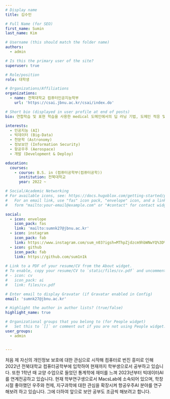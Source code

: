 ```yaml
---
# Display name
title: 김수민

# Full Name (for SEO)
first_name: Sumin
last_name: Kim

# Username (this should match the folder name)
authors:
  - admin

# Is this the primary user of the site?
superuser: true

# Role/position
role: 대학생

# Organizations/Affiliations
organizations:
  - name: 전북대학교 컴퓨터인공지능학부
    url: 'https://csai.jbnu.ac.kr/csai/index.do'

# Short bio (displayed in user profile at end of posts)
bio: 연합학습 및 표현 학습을 사용한 medical 도메인에서의 딥 러닝 기법, 도메인 적응 및 테스트 타임 학습과 같은 딥 러닝 기반 컴퓨터 비전 응용, 이미지 처리 및 이미지-텍스트 캡셔닝을 포함한 의료 응용의 딥 러닝 기반 진단 등을 포함합니다.

interests:
  - 인공지능 (AI)
  - 빅데이터 (Big-Data)
  - 천문학 (Astronomy)
  - 정보보안 (Information Security)
  - 항공우주 (Aerospace)
  - 개발 (Development & Deploy)

education:
  courses:
    - course: B.S. in (컴퓨터공학부(컴퓨터공학))
      institution: 전북대학교
      year: 2022 ~

# Social/Academic Networking
# For available icons, see: https://docs.hugoblox.com/getting-started/page-builder/#icons
#   For an email link, use "fas" icon pack, "envelope" icon, and a link in the
#   form "mailto:your-email@example.com" or "#contact" for contact widget.

social:
  - icon: envelope
    icon_pack: fas
    link: 'mailto:sumnk27@jbnu.ac.kr'
  - icon: instagram
    icon_pack: fab
    link: https://www.instagram.com/sum_n03?igsh=MThpZjdzcm9hbWNwYQ%3D%3D&utm_source=qr
  - icon: github
    icon_pack: fab
    link: https://github.com/sum1n1k
    
# Link to a PDF of your resume/CV from the About widget.
# To enable, copy your resume/CV to `static/files/cv.pdf` and uncomment the lines below.
# - icon: cv
#   icon_pack: ai
#   link: files/cv.pdf

# Enter email to display Gravatar (if Gravatar enabled in Config)
email: 'sumnk27@jbnu.ac.kr'

# Highlight the author in author lists? (true/false)
highlight_name: true

# Organizational groups that you belong to (for People widget)
#   Set this to `[]` or comment out if you are not using People widget.
user_groups:
  - admin


---
```


처음 제 자신의 개인정보 보호에 대한 관심으로 시작해 컴퓨터로 번진 흥미로 인해 2022년 전북대학교 컴퓨터공학부에 입학하여 현재까지 학부생으로서 공부하고 있습니다. 또한 1학년 때 교양 수업으로 들었던 통계학에 재미를 느껴 2023년부터 빅데이터AI를 연계전공하고 있습니다. 현재 학부연구생으로서 MacsLab에 소속되어 있으며, 학창시절 좋아했던 우주와 천제, 지구과학에 대한 관심을 확장시켜 항공우주AI 분야를 연구해보려 하고 있습니다. 그에 더하여 앞으로 보안 공부도 조금씩 해보려고 합니다.
